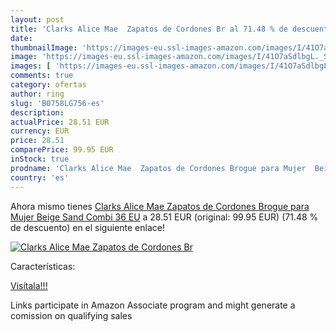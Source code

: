 ```yaml
---
layout: post
title: 'Clarks Alice Mae  Zapatos de Cordones Br al 71.48 % de descuento'
date: 
thumbnailImage: 'https://images-eu.ssl-images-amazon.com/images/I/41O7aSdlbgL._SL200_.jpg'
image: 'https://images-eu.ssl-images-amazon.com/images/I/41O7aSdlbgL._SL200_.jpg'
images: [ 'https://images-eu.ssl-images-amazon.com/images/I/41O7aSdlbgL._SL200_.jpg' ]
comments: true
category: ofertas
author: ring
slug: 'B0758LG756-es'
description:
actualPrice: 28.51 EUR
currency: EUR
price: 28.51
comparePrice: 99.95 EUR
inStock: true
prodname: 'Clarks Alice Mae  Zapatos de Cordones Brogue para Mujer  Beige  Sand Combi   36 EU'
country: 'es'
---
```


Ahora mismo tienes [Clarks Alice Mae  Zapatos de Cordones Brogue para Mujer  Beige  Sand Combi   36 EU](https://www.amazon.es/dp/B0758LG756/?tag=tolees-21) a 28.51 EUR (original: 99.95 EUR) (71.48 %  de descuento) en el siguiente enlace!

[![Clarks Alice Mae  Zapatos de Cordones Br](https://images-eu.ssl-images-amazon.com/images/I/41O7aSdlbgL._SL200_.jpg)](https://www.amazon.es/dp/B0758LG756/?tag=tolees-21)

Características:


[Visítala!!!](https://www.amazon.es/dp/B0758LG756/?tag=tolees-21)

Links participate in Amazon Associate program and might generate a comission on qualifying sales
